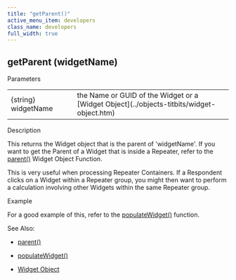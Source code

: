 ```yaml
---
title: "getParent()"
active_menu_item: developers
class_name: developers
full_width: true
---
```



## getParent (widgetName)

Parameters

<table>
<tr>
<td width="136">
{string} widgetName

</td>
<td width="22">
</td>
<td width="722">
the Name or GUID of the Widget or a [Widget Object](../objects-titbits/widget-object.htm)

</td>
</tr>
</table>

Description

This returns the Widget object that is the parent of 'widgetName'. If you want to get the Parent of a Widget that is inside a Repeater, refer to the [parent()](../widget-object-functions/general/parent.htm) Widget Object Function.

This is very useful when processing Repeater Containers. If a Respondent clicks on a Widget within a Repeater group, you might then want to perform a calculation involving other Widgets within the same Repeater group.

Example

For a good example of this, refer to the [populateWidget()](../widget-data-state-manipulation/populatewidget()/index.htm) function.

See Also:

 - [parent()](../widget-object-functions/general/parent.htm)

 - [populateWidget()](../widget-data-state-manipulation/populatewidget()/index.htm)

 - [Widget Object](../objects-titbits/widget-object.htm)

